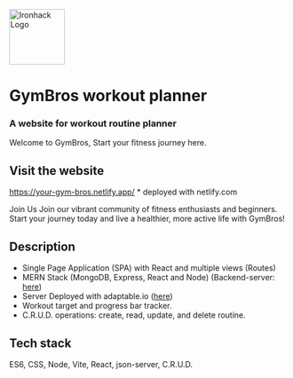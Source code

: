 <img src="https://bit.ly/2VnXWr2" alt="Ironhack Logo" width="100"/> 

# GymBros workout planner
### A website for workout routine planner 
Welcome to GymBros, Start your fitness journey here. 

## Visit the website
https://your-gym-bros.netlify.app/
\* deployed with netlify.com

Join Us
Join our vibrant community of fitness enthusiasts and beginners. Start your journey today and live a healthier, more active life with GymBros!




## Description
- Single Page Application (SPA) with React and multiple views (Routes)
- MERN Stack (MongoDB, Express, React and Node)
 (Backend-server: [here](https://github.com/dalfang/gym-bros-backend.git))
- Server Deployed with adaptable.io ([here](https://gym-bros.adaptable.app))
- Workout target and progress bar tracker.
- C.R.U.D. operations: create, read, update, and delete routine.

## Tech stack
ES6, CSS, Node, Vite, React, json-server, C.R.U.D.
